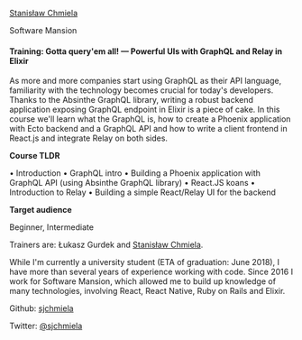 [Stanisław Chmiela](http://s3.amazonaws.com/esl-conf-stg/media/files/000/000/753/thumbnail/1151041.jpg?1510051715)

Software Mansion

#### Training: Gotta query'em all! — Powerful UIs with GraphQL and Relay in Elixir

As more and more companies start using GraphQL as their API language, familiarity with the technology becomes crucial for today's developers. Thanks to the Absinthe GraphQL library, writing a robust backend application exposing GraphQL endpoint in Elixir is a piece of cake. In this course we'll learn what the GraphQL is, how to create a Phoenix application with Ecto backend and a GraphQL API and how to write a client frontend in React.js and integrate Relay on both sides.

**Course TLDR**

• Introduction • GraphQL intro • Building a Phoenix application with GraphQL API (using Absinthe GraphQL library) • React.JS koans • Introduction to Relay • Building a simple React/Relay UI for the backend

**Target audience**

Beginner, Intermediate

Trainers are: Łukasz Gurdek and [Stanisław Chmiela](http://www.elixirconf.eu/elixirconfeu2018/stanislaw-chmiela).

While I'm currently a university student (ETA of graduation: June 2018), I have more than several years of experience working with code. Since 2016 I work for Software Mansion, which allowed me to build up knowledge of many technologies, involving React, React Native, Ruby on Rails and Elixir.

Github: [sjchmiela](https://github.com/sjchmiela)

Twitter: [@sjchmiela](https://twitter.com/sjchmiela)

